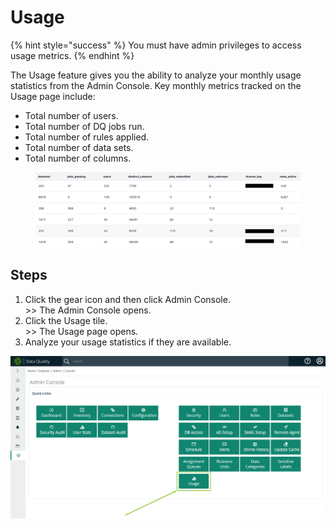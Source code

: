 # Usage

{% hint style="success" %}
You must have admin privileges to access usage metrics.
{% endhint %}

The Usage feature gives you the ability to analyze your monthly usage statistics from the Admin Console. Key monthly metrics tracked on the Usage page include:

* Total number of users.
* Total number of DQ jobs run.
* Total number of rules applied.
* Total number of data sets.
* Total number of columns.

<figure><img src="../../../.gitbook/assets/dq-pendo-metrics-collected.png" alt=""><figcaption></figcaption></figure>

## Steps

1. Click the gear icon and then click Admin Console.\
   \>> The Admin Console opens.
2. Click the Usage tile.\
   \>> The Usage page opens.&#x20;
3. Analyze your usage statistics if they are available.&#x20;

![Usage tile](../../../.gitbook/assets/dq-admin-usage.png)
